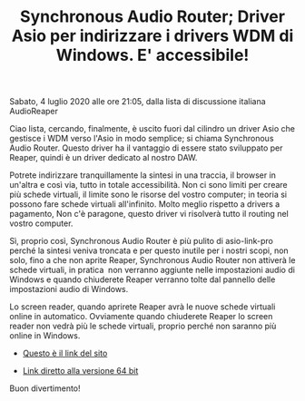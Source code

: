 ﻿---
title: Synchronous Audio Router; Driver Asio per indirizzare i drivers WDM di Windows. E' accessibile!
layout: post
---
 <footer>Sabato, 4 luglio 2020 alle ore 21:05, dalla lista di discussione italiana AudioReaper</footer>

Ciao lista, 
cercando, finalmente, è uscito fuori dal cilindro un driver Asio che gestisce i WDM verso l'Asio in modo semplice; si chiama Synchronous Audio Router. 
Questo driver ha il vantaggio di essere stato sviluppato per Reaper, quindi è un driver dedicato al nostro DAW. 

Potrete indirizzare tranquillamente la sintesi in una traccia, il browser in un'altra e così via, tutto in totale accessibilità. 
Non ci sono limiti per creare più schede virtuali, il limite sono le risorse del vostro computer; in teoria si possono fare schede virtuali all'infinito. 
Molto meglio rispetto a drivers a pagamento, Non c'è paragone, questo driver vi risolverà tutto il routing nel vostro computer. 

Sì, proprio così, Synchronous Audio Router è più pulito di asio-link-pro perché la sintesi veniva troncata e per questo inutile per i nostri scopi, non solo, fino a che non aprite Reaper, Synchronous Audio Router non attiverà le schede virtuali, in pratica  non verranno aggiunte nelle impostazioni audio di Windows e quando chiuderete Reaper verranno tolte dal pannello delle impostazioni audio di Windows. 

Lo screen reader, quando aprirete Reaper avrà le nuove schede virtuali online in automatico. 
Ovviamente quando chiuderete Reaper lo screen reader non vedrà più le schede virtuali, proprio perché non saranno più online in Windows. 

* [Questo è il link del sito](http://sar.audio/)

* [Link diretto alla versione 64 bit](https://github.com/eiz/SynchronousAudioRouter/releases/download/v0.13.1/SynchronousAudioRouter_x64_0_13_1.msi)

Buon divertimento!